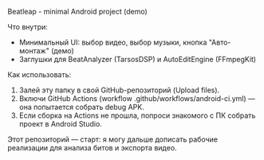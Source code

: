 Beatleap - minimal Android project (demo)

Что внутри:
- Минимальный UI: выбор видео, выбор музыки, кнопка "Авто-монтаж" (демо)
- Заглушки для BeatAnalyzer (TarsosDSP) и AutoEditEngine (FFmpegKit)

Как использовать:
1) Залей эту папку в свой GitHub-репозиторий (Upload files).
2) Включи GitHub Actions (workflow .github/workflows/android-ci.yml) — она попытается собрать debug APK.
3) Если сборка на Actions не прошла, попроси знакомого с ПК собрать проект в Android Studio.

Этот репозиторий — старт: я могу дальше дописать рабочие реализации для анализа битов и экспорта видео.
